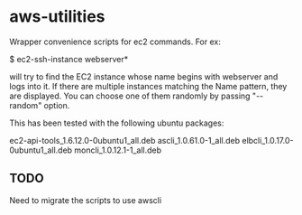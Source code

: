 # aws-utilities

Wrapper convenience scripts for ec2 commands. For ex:

$ ec2-ssh-instance webserver\*

will try to find the EC2 instance whose name begins with webserver and logs into it. If there are multiple instances matching the Name pattern, they are displayed. You can choose one of them randomly by passing "--random" option.

This has been tested with the following ubuntu packages:

ec2-api-tools_1.6.12.0-0ubuntu1_all.deb
ascli_1.0.61.0-1_all.deb
elbcli_1.0.17.0-0ubuntu1_all.deb
moncli_1.0.12.1-1_all.deb

TODO
----

Need to migrate the scripts to use awscli
